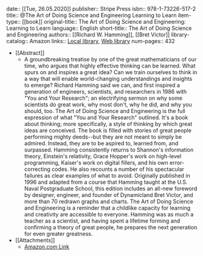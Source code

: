 date:: [[Tue, 26.05.2020]]
publisher:: Stripe Press
isbn:: 978-1-73226-517-2
title:: @The Art of Doing Science and Engineering Learning to Learn
item-type:: [[book]]
original-title:: The Art of Doing Science and Engineering: Learning to Learn
language:: English
short-title:: The Art of Doing Science and Engineering
authors:: [[Richard W. Hamming]], [[Bret Victor]]
library-catalog:: Amazon
links:: [Local library](zotero://select/library/items/3JHJGZWN), [Web library](https://www.zotero.org/users/6520516/items/3JHJGZWN)
num-pages:: 432

- [[Abstract]]
	- A groundbreaking treatise by one of the great mathematicians of our time, who argues that highly effective thinking can be learned.  What spurs on and inspires a great idea? Can we train ourselves to think in a way that will enable world-changing understandings and insights to emerge?  Richard Hamming said we can, and first inspired a generation of engineers, scientists, and researchers in 1986 with "You and Your Research"; an electrifying sermon on why some scientists do great work, why most don't, why he did, and why you should, too. The Art of Doing Science and Engineering is the full expression of what "You and Your Research" outlined. It's a book about thinking; more specifically, a style of thinking by which great ideas are conceived.  The book is filled with stories of great people performing mighty deeds--but they are not meant to simply be admired. Instead, they are to be aspired to, learned from, and surpassed. Hamming consistently returns to Shannon's information theory, Einstein's relativity, Grace Hopper's work on high-level programming, Kaiser's work on digital fillers, and his own error-correcting codes. He also recounts a number of his spectacular failures as clear examples of what to avoid.  Originally published in 1996 and adapted from a course that Hamming taught at the U.S. Naval Postgraduate School, this edition includes an all-new foreword by designer, engineer, and founder of Dynamicland Bret Victor, and more than 70 redrawn graphs and charts.  The Art of Doing Science and Engineering is a reminder that a childlike capacity for learning and creativity are accessible to everyone. Hamming was as much a teacher as a scientist, and having spent a lifetime forming and confirming a theory of great people, he prepares the next generation for even greater greatness.
- [[Attachments]]
	- [Amazon.com Link](https://www.amazon.com/Art-Doing-Science-Engineering-Learning/dp/1732265178/ref=zg_bs_7976021011_6?_encoding=UTF8&psc=1&refRID=AK8RJX4W9859FF81R8C9)